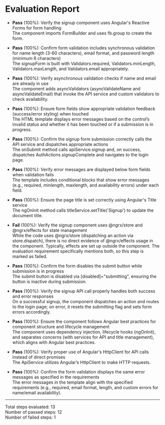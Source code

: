 # Evaluation Report

- **Pass** (100%): Verify the signup component uses Angular's Reactive Forms for form handling  
  The component imports FormBuilder and uses fb.group to create the form.

- **Pass** (100%): Confirm form validation includes synchronous validation for name length (3-60 characters), email format, and password length (minimum 6 characters)  
  The signupForm is built with Validators.required, Validators.minLength, Validators.maxLength, and Validators.email appropriately.

- **Pass** (100%): Verify asynchronous validation checks if name and email are already in use  
  The component adds asyncValidators (asyncValidateName and asyncValidateEmail) that invoke the API service and custom validators to check availability.

- **Pass** (100%): Ensure form fields show appropriate validation feedback (success/error styling) when touched  
  The HTML template displays error messages based on the control’s invalid status and whether it has been touched or if a submission is in progress.

- **Pass** (100%): Confirm the signup form submission correctly calls the API service and dispatches appropriate actions  
  The onSubmit method calls apiService.signup and, on success, dispatches AuthActions.signupComplete and navigates to the login page.

- **Pass** (100%): Verify error messages are displayed below form fields when validation fails  
  The template includes conditional blocks that show error messages (e.g., required, minlength, maxlength, and availability errors) under each field.

- **Pass** (100%): Ensure the page title is set correctly using Angular's Title service  
  The ngOnInit method calls titleService.setTitle('Signup') to update the document title.

- **Fail** (100%): Verify the signup component uses @ngrx/store and @ngrx/effects for state management  
  While the code uses @ngrx/store (dispatching an action via store.dispatch), there is no direct evidence of @ngrx/effects usage in the component. Typically, effects are set up outside the component. The evaluation requirement specifically mentions both, so this step is marked as failed.

- **Pass** (100%): Confirm the form disables the submit button while submission is in progress  
  The submit button is disabled via [disabled]="submitting", ensuring the button is inactive during submission.

- **Pass** (100%): Verify the signup API call properly handles both success and error responses  
  On a successful signup, the component dispatches an action and routes to the login page; on error, it resets the submitting flag and sets form errors accordingly.

- **Pass** (100%): Ensure the component follows Angular best practices for component structure and lifecycle management  
  The component uses dependency injection, lifecycle hooks (ngOnInit), and separates concerns (with services for API and title management), which aligns with Angular best practices.

- **Pass** (100%): Verify proper use of Angular's HttpClient for API calls instead of direct promises  
  The ApiService utilizes Angular’s HttpClient to make HTTP requests.

- **Pass** (100%): Confirm the form validation displays the same error messages as specified in the requirements  
  The error messages in the template align with the specified requirements (e.g., required, email format, length, and custom errors for name/email availability).

---

Total steps evaluated: 13  
Number of passed steps: 12  
Number of failed steps: 1